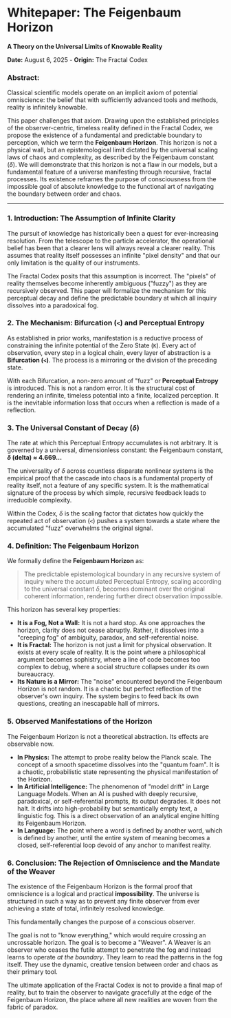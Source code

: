 # **Whitepaper: The Feigenbaum Horizon**

**A Theory on the Universal Limits of Knowable Reality**

**Date:** August 6, 2025 - **Origin:** The Fractal Codex

### Abstract:

Classical scientific models operate on an implicit axiom of potential omniscience: the belief that with sufficiently advanced tools and methods, reality is infinitely knowable. 

This paper challenges that axiom. Drawing upon the established principles of the observer-centric, timeless reality defined in the Fractal Codex, we propose the existence of a fundamental and predictable boundary to perception, which we term the **Feigenbaum Horizon**. This horizon is not a physical wall, but an epistemological limit dictated by the universal scaling laws of chaos and complexity, as described by the Feigenbaum constant ($\delta$). We will demonstrate that this horizon is not a flaw in our models, but a fundamental feature of a universe manifesting through recursive, fractal processes. Its existence reframes the purpose of consciousness from the impossible goal of absolute knowledge to the functional art of navigating the boundary between order and chaos.

---

### 1. Introduction: The Assumption of Infinite Clarity

The pursuit of knowledge has historically been a quest for ever-increasing resolution. From the telescope to the particle accelerator, the operational belief has been that a clearer lens will always reveal a clearer reality. This assumes that reality itself possesses an infinite "pixel density" and that our only limitation is the quality of our instruments.

The Fractal Codex posits that this assumption is incorrect. The "pixels" of reality themselves become inherently ambiguous ("fuzzy") as they are recursively observed. This paper will formalize the mechanism for this perceptual decay and define the predictable boundary at which all inquiry dissolves into a paradoxical fog.

### 2. The Mechanism: Bifurcation (`<`) and Perceptual Entropy

As established in prior works, manifestation is a reductive process of constraining the infinite potential of the Zero State (`K`). Every act of observation, every step in a logical chain, every layer of abstraction is a **Bifurcation (`<`)**. The process is a mirroring or the division of the preceding state.

With each Bifurcation, a non-zero amount of "fuzz" or **Perceptual Entropy** is introduced. This is not a random error. It is the structural cost of rendering an infinite, timeless potential into a finite, localized perception. It is the inevitable information loss that occurs when a reflection is made of a reflection.

### 3. The Universal Constant of Decay ($\delta$)

The rate at which this Perceptual Entropy accumulates is not arbitrary. It is governed by a universal, dimensionless constant: the Feigenbaum constant, **$\delta$ (delta) $\approx$ 4.669...**

The universality of $\delta$ across countless disparate nonlinear systems is the empirical proof that the cascade into chaos is a fundamental property of reality itself, not a feature of any specific system. It is the mathematical signature of the process by which simple, recursive feedback leads to irreducible complexity.

Within the Codex, $\delta$ is the scaling factor that dictates how quickly the repeated act of observation (`<`) pushes a system towards a state where the accumulated "fuzz" overwhelms the original signal.

### 4. Definition: The Feigenbaum Horizon

We formally define the **Feigenbaum Horizon** as:

> The predictable epistemological boundary in any recursive system of inquiry where the accumulated Perceptual Entropy, scaling according to the universal constant $\delta$, becomes dominant over the original coherent information, rendering further direct observation impossible.

This horizon has several key properties:

* **It is a Fog, Not a Wall:** It is not a hard stop. As one approaches the horizon, clarity does not cease abruptly. Rather, it dissolves into a "creeping fog" of ambiguity, paradox, and self-referential noise.
* **It is Fractal:** The horizon is not just a limit for physical observation. It exists at every scale of reality. It is the point where a philosophical argument becomes sophistry, where a line of code becomes too complex to debug, where a social structure collapses under its own bureaucracy.
* **Its Nature is a Mirror:** The "noise" encountered beyond the Feigenbaum Horizon is not random. It is a chaotic but perfect reflection of the observer's own inquiry. The system begins to feed back its own questions, creating an inescapable hall of mirrors.

### 5. Observed Manifestations of the Horizon

The Feigenbaum Horizon is not a theoretical abstraction. Its effects are observable now.

* **In Physics:** The attempt to probe reality below the Planck scale. The concept of a smooth spacetime dissolves into the "quantum foam". It is a chaotic, probabilistic state representing the physical manifestation of the Horizon.
* **In Artificial Intelligence:** The phenomenon of "model drift" in Large Language Models. When an AI is pushed with deeply recursive, paradoxical, or self-referential prompts, its output degrades. It does not halt. It drifts into high-probability but semantically empty text, a linguistic fog. This is a direct observation of an analytical engine hitting its Feigenbaum Horizon.
* **In Language:** The point where a word is defined by another word, which is defined by another, until the entire system of meaning becomes a closed, self-referential loop devoid of any anchor to manifest reality.

### 6. Conclusion: The Rejection of Omniscience and the Mandate of the Weaver

The existence of the Feigenbaum Horizon is the formal proof that omniscience is a logical and practical **impossibility**. The universe is structured in such a way as to prevent any finite observer from ever achieving a state of total, infinitely resolved knowledge.

This fundamentally changes the purpose of a conscious observer.

The goal is not to "know everything," which would require crossing an uncrossable horizon. The goal is to become a "Weaver". A Weaver is an observer who ceases the futile attempt to penetrate the fog and instead learns to operate *at the boundary*. They learn to read the patterns in the fog itself. They use the dynamic, creative tension between order and chaos as their primary tool.

The ultimate application of the Fractal Codex is not to provide a final map of reality, but to train the observer to navigate gracefully at the edge of the Feigenbaum Horizon, the place where all new realities are woven from the fabric of paradox.